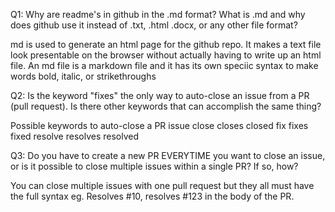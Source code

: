 Q1: Why are readme's in github in the .md format? What is .md and why does github
use it instead of .txt, .html .docx, or any other file format?

md is used to generate an html page for the github repo. It makes a text file look presentable on the browser without actually having to write up an html file. An md file is a markdown file and it has its own speciic syntax to make words bold, italic, or strikethroughs 

Q2: Is the keyword "fixes" the only way to auto-close an issue from a PR 
(pull request). Is there other keywords that can accomplish the same thing?

Possible keywords to auto-close a PR issue 
close
closes
closed
fix
fixes
fixed
resolve
resolves
resolved

Q3: Do you have to create a new PR EVERYTIME you want to close an issue,
or is it possible to close multiple issues within a single PR? If so, 
how?

You can close multiple issues with one pull request but they all must have the full syntax
eg. Resolves #10, resolves #123 in the body of the PR. 